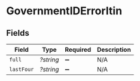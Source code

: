 # GovernmentIDErrorItin


## Fields

| Field              | Type               | Required           | Description        |
| ------------------ | ------------------ | ------------------ | ------------------ |
| `full`             | *?string*          | :heavy_minus_sign: | N/A                |
| `lastFour`         | *?string*          | :heavy_minus_sign: | N/A                |